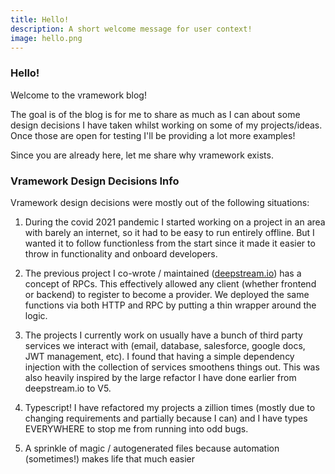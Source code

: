 ```yaml
---
title: Hello!
description: A short welcome message for user context!
image: hello.png
---
```


### Hello! 

Welcome to the vramework blog!

The goal is of the blog is for me to share as much as I can about some design decisions I have taken whilst working on some of my projects/ideas. Once those are open for testing I'll be providing a lot more examples!

<!-- truncate -->

Since you are already here, let me share why vramework exists.

### Vramework Design Decisions Info

Vramework design decisions were mostly out of the following situations:

1) During the covid 2021 pandemic I started working on a project in an area with barely an internet, so it had to be easy to run entirely offline. But I wanted it to follow functionless from the start since it made it easier to throw in functionality and onboard developers.

2) The previous project I co-wrote / maintained ([deepstream.io](https://deepstream.io/)) has a concept of RPCs. This effectively allowed any client (whether frontend or backend) to register to become a provider. We deployed the same functions via both HTTP and RPC by putting a thin wrapper around the logic.

3) The projects I currently work on usually have a bunch of third party services we interact with (email, database, salesforce, google docs, JWT  management, etc). I found that having a simple dependency injection with the collection of services smoothens things out. This was also heavily inspired by the large refactor I have done earlier from  deepstream.io to V5.

4) Typescript! I have refactored my projects a zillion times (mostly due to changing requirements and partially because I can) and I have types EVERYWHERE to stop me from running into odd bugs.

5) A sprinkle of magic / autogenerated files because automation (sometimes!) makes life that much easier
